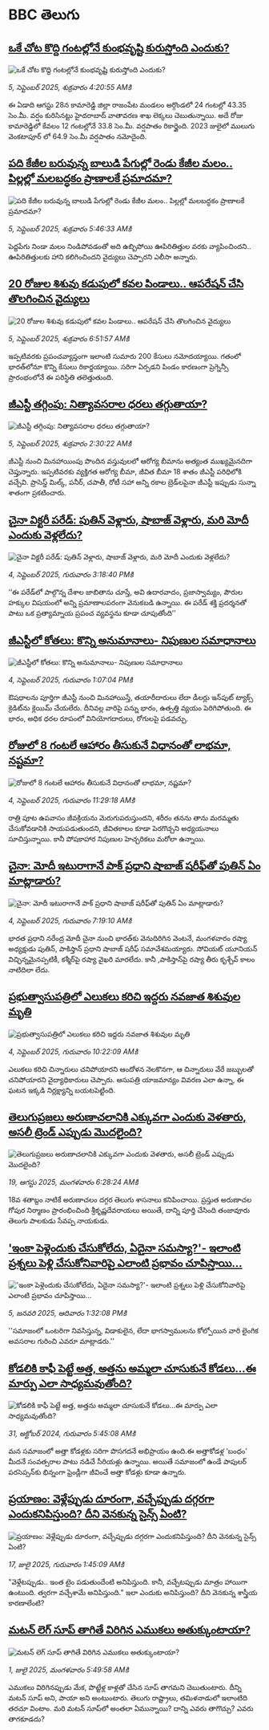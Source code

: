 # BBC తెలుగు## [ఒకే చోట కొద్ది గంటల్లోనే కుంభవృష్టి కురుస్తోంది ఎందుకు?](https://www.bbc.com/telugu/articles/cq8e21x5zd5o?at_medium=RSS&at_campaign=rss?at_campaign=githubrss)![ఒకే చోట కొద్ది గంటల్లోనే కుంభవృష్టి కురుస్తోంది ఎందుకు?](https://ichef.bbci.co.uk/ace/ws/240/cpsprodpb/6c75/live/72d8a350-8a12-11f0-8f99-19d785a353af.jpg)_5, సెప్టెంబర్ 2025, శుక్రవారం 4:20:55 AMకి_ఈ ఏడాది ఆగస్టు 28న కామారెడ్డి జిల్లా రాజంపేట మండలం అర్గొండలో 24 గంటల్లో 43.35 సెం.మీ. వర్షం కురిసినట్టు హైదరాబాద్ వాతావరణ శాఖ లెక్కలు చెబుతున్నాయి.
అదే రోజు కామారెడ్డిలో కేవలం 12 గంటల్లోనే 33.8 సెం.మీ. వర్షపాతం రికార్డైంది.
2023 జులైలో ములుగు వెంకటాపూర్ లో 64.9 సెం.మీ వర్షపాతం నమోదైంది.## [పది కేజీల బరువున్న బాలుడి పేగుల్లో రెండు కేజీల మలం.. పిల్లల్లో మలబద్ధకం ప్రాణాలకే ప్రమాదమా?](https://www.bbc.com/telugu/articles/cp98r9mze82o?at_medium=RSS&at_campaign=rss?at_campaign=githubrss)![పది కేజీల బరువున్న బాలుడి పేగుల్లో రెండు కేజీల మలం.. పిల్లల్లో మలబద్ధకం ప్రాణాలకే ప్రమాదమా?](https://ichef.bbci.co.uk/ace/ws/240/cpsprodpb/dd7d/live/f407d700-89f6-11f0-8b89-63b65a725c79.jpg)_5, సెప్టెంబర్ 2025, శుక్రవారం 5:46:33 AMకి_పెద్దపేగు నిండా మలం నిండిపోవడంతో అది ఉబ్బిపోయి ఊపిరితిత్తుల వరకు వ్యాపించిందని.. ఊపిరితిత్తులకు హాని కలిగించిందని వైద్యులు చెప్పారని ఎలీసా అన్నారు.## [20 రోజుల శిశువు కడుపులో కవల పిండాలు.. ఆపరేషన్ చేసి తొలగించిన వైద్యులు](https://www.bbc.com/telugu/articles/c4gklzwl4wdo?at_medium=RSS&at_campaign=rss?at_campaign=githubrss)![20 రోజుల శిశువు కడుపులో కవల పిండాలు.. ఆపరేషన్ చేసి తొలగించిన వైద్యులు](https://ichef.bbci.co.uk/ace/ws/240/cpsprodpb/7e89/live/d6d2ce80-8a03-11f0-84c8-99de564f0440.jpg)_5, సెప్టెంబర్ 2025, శుక్రవారం 6:51:57 AMకి_ఇప్పటివరకు ప్రపంచవ్యాప్తంగా ఇలాంటి సుమారు 200 కేసులు నమోదయ్యాయి. గతంలో భారత్‌లోనూ కొన్ని కేసులు రికార్డయ్యాయి. 
సరిగా ఏర్పడని పిండం కారణంగా ప్రెగ్నెన్సీ ప్రారంభంలోనే ఈ పరిస్థితి తలెత్తుతుంది.## [జీఎస్టీ తగ్గింపు: నిత్యావసరాల ధరలు తగ్గుతాయా?](https://www.bbc.com/telugu/articles/cn4w93pe35ko?at_medium=RSS&at_campaign=rss?at_campaign=githubrss)![జీఎస్టీ తగ్గింపు: నిత్యావసరాల ధరలు తగ్గుతాయా?](https://ichef.bbci.co.uk/ace/ws/240/cpsprodpb/1327/live/23bb8340-8991-11f0-898f-d5f571305c23.jpg)_5, సెప్టెంబర్ 2025, శుక్రవారం 2:30:22 AMకి_జీఎస్టీ నుంచి మినహాయింపు పొందిన వస్తువులలో ఆరోగ్య బీమాను అత్యంత ముఖ్యమైనదిగా చెప్తున్నారు. ఇప్పటివరకు వ్యక్తిగత ఆరోగ్య బీమా, జీవిత బీమా 18 శాతం జీఎస్టీ పరిధిలోకి వచ్చేవి. ప్రాసెస్డ్ మిల్క్, పనీర్, చపాతీ, రోటీ సహా అన్ని రకాల బ్రెడ్‌లపైనా జీఎస్టీ ఇప్పుడు సున్నా శాతంగా ప్రకటించారు.## [చైనా విక్టరీ పరేడ్‌: పుతిన్‌ వెళ్లారు, షాబాజ్‌ వెళ్లారు, మరి మోదీ ఎందుకు వెళ్లలేదు?](https://www.bbc.com/telugu/articles/c179g28qe8eo?at_medium=RSS&at_campaign=rss?at_campaign=githubrss)![చైనా విక్టరీ పరేడ్‌: పుతిన్‌ వెళ్లారు, షాబాజ్‌ వెళ్లారు, మరి మోదీ ఎందుకు వెళ్లలేదు?](https://ichef.bbci.co.uk/ace/ws/240/cpsprodpb/3302/live/a58b3580-899d-11f0-b391-6936825093bd.jpg)_4, సెప్టెంబర్ 2025, గురువారం 3:18:40 PMకి_‘‘ఈ పరేడ్‌లో పాల్గొన్న దేశాల జాబితాను చూస్తే, అవి ఉదారవాదం, ప్రజాస్వామ్యం, పౌరుల హక్కుల విషయంలో అన్ని ప్రమాణాలపరంగా వెనుకబడి ఉన్నాయి. ఈ పరేడ్ శక్తి ప్రదర్శనతో పాటు ఒక ప్రత్యామ్నాయ ప్రపంచ వ్యవస్థను కూడా చూపుతోంది’’## [జీఎస్టీలో కోతలు: కొన్ని అనుమానాలు- నిపుణుల సమాధానాలు](https://www.bbc.com/telugu/articles/c4gkz4d3k2jo?at_medium=RSS&at_campaign=rss?at_campaign=githubrss)![జీఎస్టీలో కోతలు: కొన్ని అనుమానాలు- నిపుణుల సమాధానాలు](https://ichef.bbci.co.uk/ace/ws/240/cpsprodpb/3fa1/live/6f00e5a0-8989-11f0-b391-6936825093bd.jpg)_4, సెప్టెంబర్ 2025, గురువారం 1:07:04 PMకి_ఔషధాలను పూర్తిగా జీఎస్టీ నుంచి మినహాయిస్తే, తయారీదారులు లేదా డీలర్లు ఇన్‌పుట్ ట్యాక్స్ క్రెడిట్‌ను క్లెయిమ్ చేయలేరు. దీనివల్ల వారిపై పన్ను భారం, ఉత్పత్తి వ్యయం పెరిగిపోతుంది. ఈ భారం, అధిక ధరల రూపంలో వినియోగదారులు, రోగులపై పడవచ్చు.## [రోజులో 8 గంటలే ఆహారం తీసుకునే విధానంతో లాభమా, నష్టమా?](https://www.bbc.com/telugu/articles/cjr1e1xjp23o?at_medium=RSS&at_campaign=rss?at_campaign=githubrss)![రోజులో 8 గంటలే ఆహారం తీసుకునే విధానంతో లాభమా, నష్టమా?](https://ichef.bbci.co.uk/ace/ws/240/cpsprodpb/dff2/live/e41a33e0-898a-11f0-ae18-3592b77f1271.jpg)_4, సెప్టెంబర్ 2025, గురువారం 11:29:18 AMకి_రాత్రి పూట ఉపవాసం జీవక్రియను మెరుగుపరుస్తుందని, శరీరం తనను తాను మరమ్మతు చేసుకోవడానికి సాయపడుతుందని, జీవితకాలం కూడా పెరగొచ్చని అధ్యయనాలు సూచిస్తున్నాయి. కానీ పోషకాహార నిపుణుల హెచ్చరికలు మరోలా ఉన్నాయి.## [చైనా: మోదీ ఇటురాగానే  పాక్ ప్రధాని షాబాజ్ షరీఫ్‌తో పుతిన్ ఏం మాట్లాడారు?](https://www.bbc.com/telugu/articles/cy504qqwg4ko?at_medium=RSS&at_campaign=rss?at_campaign=githubrss)![చైనా: మోదీ ఇటురాగానే  పాక్ ప్రధాని షాబాజ్ షరీఫ్‌తో పుతిన్ ఏం మాట్లాడారు?](https://ichef.bbci.co.uk/ace/ws/240/cpsprodpb/0072/live/7daf6100-8950-11f0-b391-6936825093bd.jpg)_4, సెప్టెంబర్ 2025, గురువారం 7:19:10 AMకి_భారత ప్రధాని నరేంద్ర మోదీ చైనా నుంచి భారత్‌కు వెనుదిరిగిన వెంటనే, మంగళవారం రష్యా అధ్యక్షుడు పుతిన్, పాకిస్తాన్ ప్రధాని షాబాజ్ షరీఫ్ సమావేశమయ్యారు. సోవియట్ యూనియన్ విచ్ఛిన్నమైనప్పటికీ, కశ్మీర్‌పై రష్యా వైఖరి మారలేదు. కానీ ,పాకిస్తాన్‌పై రష్యా తీరు  కృశ్చేవ్ కాలం నాటిదిలా లేదు.## [ప్రభుత్వాసుపత్రిలో ఎలుకలు కరిచి ఇద్దరు నవజాత శిశువుల మృతి](https://www.bbc.com/telugu/articles/c2dng7jkw5do?at_medium=RSS&at_campaign=rss?at_campaign=githubrss)![ప్రభుత్వాసుపత్రిలో ఎలుకలు కరిచి ఇద్దరు నవజాత శిశువుల మృతి](https://ichef.bbci.co.uk/ace/ws/240/cpsprodpb/c371/live/39781fe0-8978-11f0-b391-6936825093bd.jpg)_4, సెప్టెంబర్ 2025, గురువారం 10:22:09 AMకి_ఎలుకలు కరిచి చిన్నారులు చనిపోయారని ఆందోళన నెలకొనగా, ఆ చిన్నారులు వేరే జబ్బులతో చనిపోయారని వైద్యాధికారులు చెప్పారు. ఆసుపత్రి యాజమాన్యం వివరణ ఎలా ఉన్నా, ఈ ఘటన ఇక్కడి నిర్లక్ష్యాన్ని బయటపెట్టింది.## [తెలుగుప్రజలు అరుణాచలానికి ఎక్కువగా ఎందుకు వెళతారు, అసలీ ట్రెండ్ ఎప్పుడు మొదలైంది? ](https://www.bbc.com/telugu/articles/c8jp32zrzxpo?at_medium=RSS&at_campaign=rss?at_campaign=githubrss)![తెలుగుప్రజలు అరుణాచలానికి ఎక్కువగా ఎందుకు వెళతారు, అసలీ ట్రెండ్ ఎప్పుడు మొదలైంది? ](https://ichef.bbci.co.uk/ace/ws/240/cpsprodpb/cf2d/live/01932bf0-7d85-11f0-98a0-956f61945264.jpg)_19, ఆగస్టు 2025, మంగళవారం 6:28:24 AMకి_18వ శతాబ్దం నాటికే అరుణాచలం దగ్గర తెలుగు శాసనాలు కనిపించాయి. ప్రస్తుత అరుణాచల గోపుర నిర్మాణం ప్రారంభించింది శ్రీకృష్ణదేవరాయలు అయితే, దాన్ని పూర్తి చేసింది తంజావూరు తెలుగు పాలకుడు సేవప్ప నాయకుడు.## ['ఇంకా పెళ్లెందుకు చేసుకోలేదు, ఏదైనా సమస్యా?'- ఇలాంటి ప్రశ్నలు పెళ్లి చేసుకోనివారిపై ఎలాంటి ప్రభావం చూపిస్తాయి... ](https://www.bbc.com/telugu/articles/cgq1w3lz7yyo?at_medium=RSS&at_campaign=rss?at_campaign=githubrss)!['ఇంకా పెళ్లెందుకు చేసుకోలేదు, ఏదైనా సమస్యా?'- ఇలాంటి ప్రశ్నలు పెళ్లి చేసుకోనివారిపై ఎలాంటి ప్రభావం చూపిస్తాయి... ](https://ichef.bbci.co.uk/ace/ws/240/cpsprodpb/f6de/live/72c94a60-cb3e-11ef-87df-d575b9a434a4.jpg)_5, జనవరి 2025, ఆదివారం 1:32:08 PMకి_''సమాజంలో ఒంటరిగా నివసిస్తున్న, విడాకులైన, లేదా భాగస్వాములను కోల్పోయిన వారి లైంగిక అవసరాల గురించి ఎవరూ మాట్లాడరు.''## [కోడలికి కాఫీ పెట్టే అత్త, అత్తను అమ్మలా చూసుకునే కోడలు...ఈ మార్పు ఎలా సాధ్యమవుతోంది?](https://www.bbc.com/telugu/articles/c1l41zl8el2o?at_medium=RSS&at_campaign=rss?at_campaign=githubrss)![కోడలికి కాఫీ పెట్టే అత్త, అత్తను అమ్మలా చూసుకునే కోడలు...ఈ మార్పు ఎలా సాధ్యమవుతోంది?](https://ichef.bbci.co.uk/ace/ws/240/cpsprodpb/2b61/live/9176a6d0-8b0e-11ef-a81b-b1eda9741da3.jpg)_31, అక్టోబర్ 2024, గురువారం 5:45:08 AMకి_మన సమాజంలో అత్తా కోడళ్లకు సరిగా పొసగదనే అభిప్రాయం ఉంది.ఈ అత్తాకోడళ్ల ‘బంధం’ మీదనే సంవత్సరాల పాటు నడిచే సీరియళ్లు ఉన్నాయి. అయితే సమాజంలో ఉండే పాపులర్ పరసెప్సన్‌కు భిన్నంగా ఫ్రెండ్లీగా జీవించే అత్తా కోడళ్లు కూడా ఉన్నారు.## [ప్రయాణం: వెళ్లేప్పుడు దూరంగా, వచ్చేప్పుడు దగ్గరగా ఎందుకనిపిస్తుంది? దీని వెనకున్న సైన్స్ ఏంటి?](https://www.bbc.com/telugu/articles/c0l4y727n1jo?at_medium=RSS&at_campaign=rss?at_campaign=githubrss)![ప్రయాణం: వెళ్లేప్పుడు దూరంగా, వచ్చేప్పుడు దగ్గరగా ఎందుకనిపిస్తుంది? దీని వెనకున్న సైన్స్ ఏంటి?](https://ichef.bbci.co.uk/ace/ws/240/cpsprodpb/054c/live/6957c010-62b0-11f0-8e78-11023c48a856.png)_17, జులై 2025, గురువారం 1:45:09 AMకి_"వెళ్లేటప్పుడు.. ఇంత టైం పడుతుందేంటి అనిపిస్తుంది. కానీ, వచ్చేటప్పుడు మాత్రం హాయిగా ఉంటుంది. త్వరగా వచ్చేశామే అనిపిస్తుంది." ఇలా ఎందుకు అనిపిస్తుంది? దీని వెనకున్న శాస్త్రీయ కారణాలేంటి?## [మటన్ లెగ్ సూప్ తాగితే విరిగిన ఎముకలు అతుక్కుంటాయా?](https://www.bbc.com/telugu/articles/c0l4g92j8kzo?at_medium=RSS&at_campaign=rss?at_campaign=githubrss)![మటన్ లెగ్ సూప్ తాగితే విరిగిన ఎముకలు అతుక్కుంటాయా?](https://ichef.bbci.co.uk/ace/ws/240/cpsprodpb/b31e/live/cce532c0-6d41-11f0-9462-bb509dc78127.jpg)_1, జులై 2025, మంగళవారం 5:49:58 AMకి_ఎముకలు విరిగినప్పుడు మేక, పొట్టేళ్ల కాళ్లతో చేసిన సూప్ తాగమని చెబుతుంటారు. దీన్ని మటన్ సూప్ అని, పాయా అని అంటుంటారు. తెలుగు రాష్ట్రాలు, తమిళనాడులో ఇలాంటిది తరచూ వింటాం. మరి మటన్ సూప్‌లో అంతలా ఏమున్నాయి? దాన్ని ఎవరు తాగొచ్చు? ఎవరు తాగకూడదు?